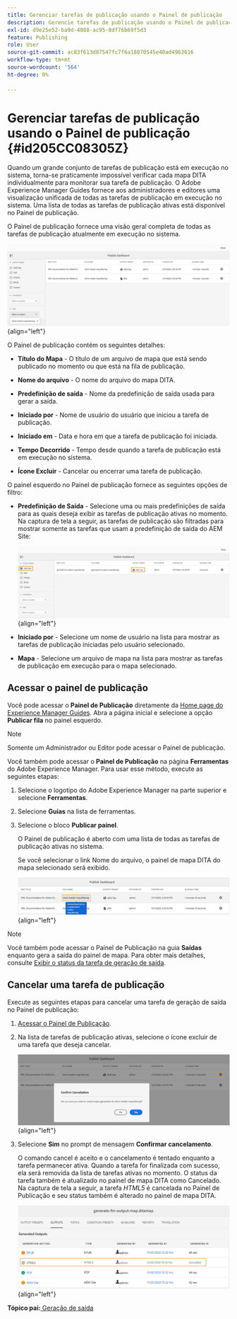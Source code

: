 ```yaml
---
title: Gerenciar tarefas de publicação usando o Painel de publicação
description: Gerencie tarefas de publicação usando o Painel de publicação no AEM Guides. Saber como acessar o painel de publicação e cancelar uma tarefa de publicação.
exl-id: d9e25e52-ba9d-4088-ac95-8df76b69f5d3
feature: Publishing
role: User
source-git-commit: ac83f613d87547fc7f6a18070545e40ad4963616
workflow-type: tm+mt
source-wordcount: '564'
ht-degree: 0%

---
```


# Gerenciar tarefas de publicação usando o Painel de publicação {#id205CC08305Z}

Quando um grande conjunto de tarefas de publicação está em execução no sistema, torna-se praticamente impossível verificar cada mapa DITA individualmente para monitorar sua tarefa de publicação. O Adobe Experience Manager Guides fornece aos administradores e editores uma visualização unificada de todas as tarefas de publicação em execução no sistema. Uma lista de todas as tarefas de publicação ativas está disponível no Painel de publicação.

O Painel de publicação fornece uma visão geral completa de todas as tarefas de publicação atualmente em execução no sistema.

![](images/publish-dashboard.png){align="left"}

O Painel de publicação contém os seguintes detalhes:

- **Título do Mapa** - O título de um arquivo de mapa que está sendo publicado no momento ou que está na fila de publicação.

- **Nome do arquivo** - O nome do arquivo do mapa DITA.

- **Predefinição de saída** - Nome da predefinição de saída usada para gerar a saída.

- **Iniciado por** - Nome de usuário do usuário que iniciou a tarefa de publicação.

- **Iniciado em** - Data e hora em que a tarefa de publicação foi iniciada.

- **Tempo Decorrido** - Tempo desde quando a tarefa de publicação está em execução no sistema.

- **Ícone Excluir** - Cancelar ou encerrar uma tarefa de publicação.

O painel esquerdo no Painel de publicação fornece as seguintes opções de filtro:

- **Predefinição de Saída** - Selecione uma ou mais predefinições de saída para as quais deseja exibir as tarefas de publicação ativas no momento. Na captura de tela a seguir, as tarefas de publicação são filtradas para mostrar somente as tarefas que usam a predefinição de saída do AEM Site:

  ![](images/publish-dashboard-preset-filter.png){align="left"}

- **Iniciado por** - Selecione um nome de usuário na lista para mostrar as tarefas de publicação iniciadas pelo usuário selecionado.

- **Mapa** - Selecione um arquivo de mapa na lista para mostrar as tarefas de publicação em execução para o mapa selecionado.

## Acessar o painel de publicação

Você pode acessar o **Painel de Publicação** diretamente da [Home page do Experience Manager Guides](./intro-home-page.md). Abra a página inicial e selecione a opção **Publicar fila** no painel esquerdo.

>[!NOTE]
>
> Somente um Administrador ou Editor pode acessar o Painel de publicação.

Você também pode acessar o **Painel de Publicação** na página **Ferramentas** do Adobe Experience Manager. Para usar esse método, execute as seguintes etapas:

1. Selecione o logotipo do Adobe Experience Manager na parte superior e selecione **Ferramentas**.

1. Selecione **Guias** na lista de ferramentas.

1. Selecione o bloco **Publicar painel**.

   O Painel de publicação é aberto com uma lista de todas as tarefas de publicação ativas no sistema.

   Se você selecionar o link Nome do arquivo, o painel de mapa DITA do mapa selecionado será exibido.

   ![](images/publish-dashboard-click-filename-link.png){align="left"}


>[!NOTE]
>
> Você também pode acessar o Painel de Publicação na guia **Saídas** enquanto gera a saída do painel de mapa. Para obter mais detalhes, consulte [Exibir o status da tarefa de geração de saída](generate-output-for-a-dita-map.md#viewing_output_history).

## Cancelar uma tarefa de publicação

Execute as seguintes etapas para cancelar uma tarefa de geração de saída no Painel de publicação:

1. [Acessar o Painel de Publicação](#access-the-publish-dashboard).

1. Na lista de tarefas de publicação ativas, selecione o ícone excluir de uma tarefa que deseja cancelar.

   ![](images/publish-dashboard-cancel-task.png){align="left"}

1. Selecione **Sim** no prompt de mensagem **Confirmar cancelamento**.

   O comando cancel é aceito e o cancelamento é tentado enquanto a tarefa permanecer ativa. Quando a tarefa for finalizada com sucesso, ela será removida da lista de tarefas ativas no momento. O status da tarefa também é atualizado no painel de mapa DITA como Cancelado. Na captura de tela a seguir, a tarefa *HTML5* é cancelada no Painel de Publicação e seu status também é alterado no painel de mapa DITA.

   ![](images/cancelled-output-task.png){align="left"}


**Tópico pai:**&#x200B;[&#x200B; Geração de saída](generate-output.md)
